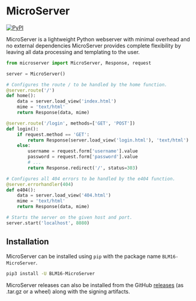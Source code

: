 # MicroServer
[![PyPI](https://img.shields.io/pypi/v/BLM16-MicroServer?style=flat&logo=PyPi&logoColor=yellow&label=PyPi&color=blue)](https://pypi.python.org/pypi/BLM16-MicroServer)

MicroServer is a lightweight Python webserver with minimal overhead and no external dependencies
MicroServer provides complete flexibility by leaving all data processing and templating to the user.

```py
from microserver import MicroServer, Response, request

server = MicroServer()

# Configures the route / to be handled by the home function.
@server.route('/')
def home():
    data = server.load_view('index.html')
    mime = 'text/html'
    return Response(data, mime)

@server.route('/login', methods=['GET', 'POST'])
def login():
    if request.method == 'GET':
        return Response(server.load_view('login.html'), 'text/html')
    else:
        username = request.form['username'].value
        password = request.form['password'].value
        # ...
        return Response.redirect('/', status=303)

# Configures all 404 errors to be handled by the e404 function.
@server.errorhandler(404)
def e404():
    data = server.load_view('404.html')
    mime = 'text/html'
    return Response(data, mime)

# Starts the server on the given host and port.
server.start('localhost', 8080)
```

## Installation

MicroServer can be installed using `pip` with the package name `BLM16-MicroServer`.
```sh
pip3 install -U BLM16-MicroServer
```

MicroServer releases can also be installed from the GitHub [releases](https://github.com/BLM16/MicroServer/releases) (as .tar.gz or a wheel) along with the signing artifacts.
